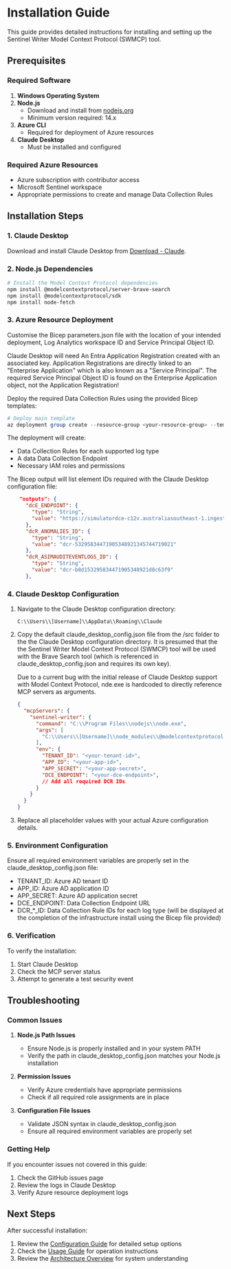 # Installation Guide

This guide provides detailed instructions for installing and setting up the Sentinel Writer Model Context Protocol (SWMCP) tool.

## Prerequisites

### Required Software

1. **Windows Operating System**
2. **Node.js**
   - Download and install from [nodejs.org](https://nodejs.org)
   - Minimum version required: 14.x
3. **Azure CLI**
   - Required for deployment of Azure resources
4. **Claude Desktop**
   - Must be installed and configured

### Required Azure Resources

- Azure subscription with contributor access
- Microsoft Sentinel workspace
- Appropriate permissions to create and manage Data Collection Rules

## Installation Steps

### 1. Claude Desktop

Download and install Claude Desktop from [Download - Claude](https://claude.ai/download).

### 2. Node.js Dependencies

```bash
# Install the Model Context Protocol dependencies
npm install @modelcontextprotocol/server-brave-search
npm install @modelcontextprotocol/sdk
npm install node-fetch
```

### 3. Azure Resource Deployment

Customise the Bicep parameters.json file with the location of your intended deployment, Log Analytics workspace ID and Service Principal Object ID.

Claude Desktop will need An Entra Application Registration created with an associated key.  Application Registrations are directly linked to an "Enterprise Application" which is also known as a "Service Principal".  The required Service Principal Object ID is found on the Enterprise Application object, not the Application Registration!

Deploy the required Data Collection Rules using the provided Bicep templates:

```powershell
# Deploy main template
az deployment group create --resource-group <your-resource-group> --template-file main.bicep --parameters parameters.json
```

The deployment will create:

- Data Collection Rules for each supported log type
- A data Data Collection Endpoint
- Necessary IAM roles and permissions

The Bicep output will list element IDs required with the Claude Desktop configuration file:

```json
    "outputs": {
      "dcE_ENDPOINT": {
        "type": "String",
        "value": "https://simulatordce-c12v.australiasoutheast-1.ingest.monitor.azure.com"
      },
      "dcR_ANOMALIES_ID": {
        "type": "String",
        "value": "dcr-53295834471905348921345744719021"
      },
      "dcR_ASIMAUDITEVENTLOGS_ID": {
        "type": "String",
        "value": "dcr-b8d153295834471905348921d8c63f9"
      },
```

### 4. Claude Desktop Configuration

1. Navigate to the Claude Desktop configuration directory:
   
   ```
   C:\\Users\\[Username]\\AppData\\Roaming\\Claude
   ```

2. Copy the default claude_desktop_config.json file from the /src folder to the the Claude Desktop configuration directory.  It is presumed that the the Sentinel Writer Model Context Protocol (SWMCP) tool will be used with the Brave Search tool (which is referenced in claude_desktop_config.json and requires its own key).
   
   Due to a current bug with the initial release of Claude Desktop support with Model Context Protocol, nde.exe is hardcoded to directly reference MCP servers as arguments.  
   
   ```json
   {
     "mcpServers": {
       "sentinel-writer": {
         "command": "C:\\Program Files\\nodejs\\node.exe",
         "args": [
           "C:\\Users\\[Username]\\node_modules\\@modelcontextprotocol\\server-sentinel-writer\\dist\\index.js"
         ],
         "env": {
           "TENANT_ID": "<your-tenant-id>",
           "APP_ID": "<your-app-id>",
           "APP_SECRET": "<your-app-secret>",
           "DCE_ENDPOINT": "<your-dce-endpoint>",
           // Add all required DCR IDs
         }
       }
     }
   }
   ```

3. Replace all placeholder values with your actual Azure configuration details.

### 5. Environment Configuration

Ensure all required environment variables are properly set in the claude_desktop_config.json file:

- TENANT_ID: Azure AD tenant ID
- APP_ID: Azure AD application ID
- APP_SECRET: Azure AD application secret
- DCE_ENDPOINT: Data Collection Endpoint URL
- DCR_*_ID: Data Collection Rule IDs for each log type (will be displayed at the completion of the infrastructure install using the Bicep file provided)

### 6. Verification

To verify the installation:

1. Start Claude Desktop
2. Check the MCP server status
3. Attempt to generate a test security event

## Troubleshooting

### Common Issues

1. **Node.js Path Issues**
   
   - Ensure Node.js is properly installed and in your system PATH
   - Verify the path in claude_desktop_config.json matches your Node.js installation

2. **Permission Issues**
   
   - Verify Azure credentials have appropriate permissions
   - Check if all required role assignments are in place

3. **Configuration File Issues**
   
   - Validate JSON syntax in claude_desktop_config.json
   - Ensure all required environment variables are properly set

### Getting Help

If you encounter issues not covered in this guide:

1. Check the GitHub issues page
2. Review the logs in Claude Desktop
3. Verify Azure resource deployment logs

## Next Steps

After successful installation:

1. Review the [Configuration Guide](configuration.md) for detailed setup options
2. Check the [Usage Guide](usage.md) for operation instructions
3. Review the [Architecture Overview](architecture.md) for system understanding